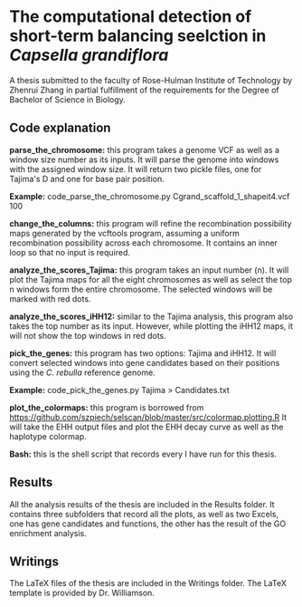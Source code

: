 # The computational detection of short-term balancing seelction in _Capsella grandiflora_

A thesis submitted to the faculty of Rose-Hulman Institute of Technology by Zhenrui Zhang 
in partial fulfillment of the requirements for the Degree of Bachelor of Science in Biology.

## Code explanation

**parse_the_chromosome:** this program takes a genome VCF as well as a window size number as its inputs. It will parse
the genome into windows with the assigned window size. It will return two pickle files, one for
Tajima's D and one for base pair position.

**Example:** code_parse_the_chromosome.py Cgrand_scaffold_1_shapeit4.vcf 100

**change_the_columns:** this program will refine the recombination possibility maps generated by
the vcftools program, assuming a uniform recombination possibility across each chromosome. It
contains an inner loop so that no input is required.

**analyze_the_scores_Tajima:** this program takes an input number (n). It will plot the Tajima maps 
for all the eight chromosomes as well as select the top n windows form the entire chromosome. The
selected windows will be marked with red dots.

**analyze_the_scores_iHH12:** similar to the Tajima analysis, this program also takes the top
number as its input. However, while plotting the iHH12 maps, it will not show the top windows
in red dots.

**pick_the_genes:** this program has two options: Tajima and iHH12. It will convert selected
windows into gene candidates based on their positions using the _C. rebulla_ reference genome.

**Example:** code_pick_the_genes.py Tajima > Candidates.txt

**plot_the_colormaps:** this program is borrowed from https://github.com/szpiech/selscan/blob/master/src/colormap.plotting.R
It will take the EHH output files and plot the EHH decay curve as well as the haplotype colormap.

**Bash:** this is the shell script that records every I have run for this thesis.

## Results

All the analysis results of the thesis are included in the Results folder. It contains three subfolders
that record all the plots, as well as two Excels, one has gene candidates and functions, the other
has the result of the GO enrichment analysis.

## Writings

The LaTeX files of the thesis are included in the Writings folder. The LaTeX template is provided by Dr. Williamson.
